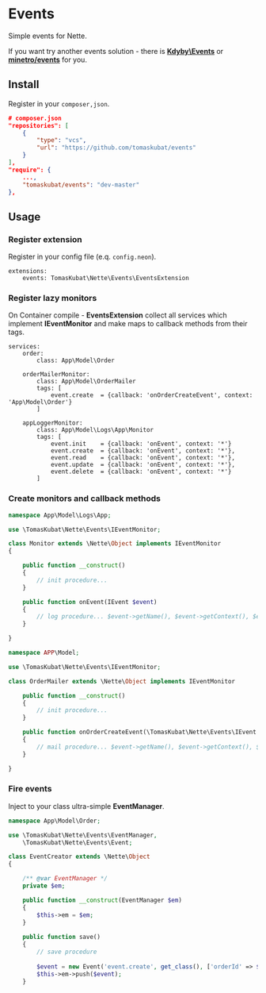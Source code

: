 # Events

Simple events for Nette.

If you want try another events solution - there is **[Kdyby\Events](https://github.com/kdyby/events)** or **[minetro/events](https://github.com/minetro/events)** for you. 

## Install

Register in your `composer,json`.

```json
# composer.json
"repositories": [
    {
        "type": "vcs",
        "url": "https://github.com/tomaskubat/events"
    }
],
"require": {
    ...,
    "tomaskubat/events": "dev-master"
},
```

## Usage

### Register extension

Register in your config file (e.q. `config.neon`).

```neon
extensions:
    events: TomasKubat\Nette\Events\EventsExtension
```

### Register lazy monitors

On Container compile - **EventsExtension** collect all services which implement **IEventMonitor** and make maps to callback methods from their tags.

```neon
services:
    order:
        class: App\Model\Order

    orderMailerMonitor:
        class: App\Model\OrderMailer
        tags: [
            event.create  = {callback: 'onOrderCreateEvent', context: 'App\Model\Order'}
        ]

    appLoggerMonitor:
        class: App\Model\Logs\App\Monitor
        tags: [
            event.init    = {callback: 'onEvent', context: '*'}
            event.create  = {callback: 'onEvent', context: '*'},
            event.read    = {callback: 'onEvent', context: '*'},
            event.update  = {callback: 'onEvent', context: '*'},
            event.delete  = {callback: 'onEvent', context: '*'}
        ]
```

### Create monitors and callback methods

```php
namespace App\Model\Logs\App;

use \TomasKubat\Nette\Events\IEventMonitor;

class Monitor extends \Nette\Object implements IEventMonitor
{

    public function __construct()
    {
        // init procedure...
    }

    public function onEvent(IEvent $event)
    {
        // log procedure... $event->getName(), $event->getContext(), $event->getParameters()  
    }

}
```

```php
namespace APP\Model;

use \TomasKubat\Nette\Events\IEventMonitor;

class OrderMailer extends \Nette\Object implements IEventMonitor

    public function __construct()
    {
        // init procedure...
    }

    public function onOrderCreateEvent(\TomasKubat\Nette\Events\IEvent $event)
    {
        // mail procedure... $event->getName(), $event->getContext(), $event->getParameters()
    }

}
```


### Fire events

Inject to your class ultra-simple **EventManager**.

```php
namespace App\Model\Order;

use \TomasKubat\Nette\Events\EventManager,
    \TomasKubat\Nette\Events\Event;

class EventCreator extends \Nette\Object
{

    /** @var EventManager */
    private $em;

    public function __construct(EventManager $em)
    {
        $this->em = $em;
    }
    
    public function save()
    {
        // save procedure
        
        $event = new Event('event.create', get_class(), ['orderId' => $order->id]);
        $this->em->push($event);
    }
```
